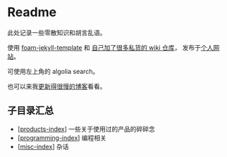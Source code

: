 # Readme

此处记录一些零散知识和胡言乱语。

使用 [foam-jekyll-template](https://hikerpig.github.io/foam-jekyll-template/) 和 [自己加了很多私货的 wiki 仓库](https://github.com/hikerpig/wiki)， 发布于[个人网站](https://wiki.hikerpig.cn/)。

可使用左上角的 algolia search。

也可以来我[更新得很慢的博客](https://www.hikerpig.cn/)看看。

## 子目录汇总

- [[products-index]] 一些关于使用过的产品的碎碎念
- [[programming-index]] 编程相关
- [[misc-index]] 杂话

[//begin]: # "Autogenerated link references for markdown compatibility"
[products-index]: products-index "products index"
[programming-index]: programming-index "programming index"
[misc-index]: misc-index "misc index"
[//end]: # "Autogenerated link references"